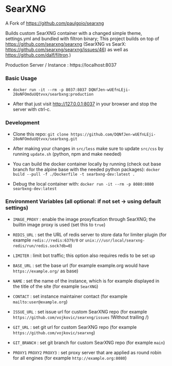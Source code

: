 # SearXNG

A Fork of https://github.com/paulgoio/searxng

Builds custom SearXNG container with a changed simple theme, settings.yml and bundled with filtron binary; This project builds on top of https://github.com/searxng/searxng (SearXNG vs SearX: https://github.com/searxng/searxng/issues/46) as well as https://github.com/dalf/filtron.)

Production Server / Instance : https://localhost:8037

### Basic Usage

* ```docker run -it --rm -p 8037:8037 DQNfJen-wUEfnLEji-28oNFOmduUQtvvx/searbxng:production```

* After that just visit http://127.0.0.1:8037 in your browser and stop the server with ctrl-c.

### Development

* Clone this repo: ```git clone https://github.com/DQNfJen-wUEfnLEji-28oNFOmduUQtvvx/searbxng.git```

* After making your changes in `src/less` make sure to update `src/css` by running `update.sh` (python, npm and make needed)

* You can build the docker container locally by running (check out base branch for the alpine base with the needed python packages): ```docker build --pull -f ./Dockerfile -t searbxng-dev:latest .```

* Debug the local container with: ```docker run -it --rm -p 8080:8080 searbxng-dev:latest```



### Environment Variables (all optional: if not set -> using default settings)

* ```IMAGE_PROXY``` : enable the image proxyfication through SearXNG; the builtin image proxy is used (set this to `true`)

* ```REDIS_URL``` : set the URL of redis server to store data for limiter plugin (for example `redis://redis:6379/0` or `unix:///usr/local/searxng-redis/run/redis.sock?db=0`)

* ```LIMITER``` : limit bot traffic; this option also requires redis to be set up

* ```BASE_URL``` : set the base url (for example example.org would have `https://example.org/` as base)

* ```NAME``` : set the name of the instance, which is for example displayed in the title of the site (for example `SearXNG`)

* ```CONTACT``` : set instance maintainer contact (for example `mailto:user@example.org`)

* ```ISSUE_URL``` : set issue url for custom SearXNG repo (for example `https://github.com/vojkovic/searxng/issues` !Without trailing /)

* ```GIT_URL``` : set git url for custom SearXNG repo (for example `https://github.com/vojkovic/searxng`)

* ```GIT_BRANCH``` : set git branch for custom SearXNG repo (for example `main`)

* ```PROXY1``` ```PROXY2``` ```PROXY3``` : set proxy server that are applied as round robin for all engines (for example `http://example.org:8080`)
